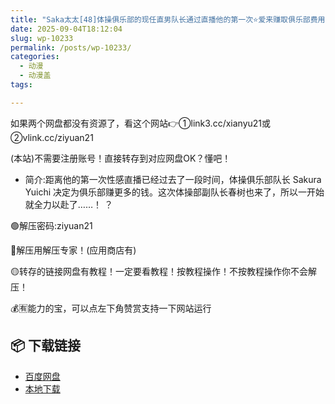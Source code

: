```yaml
---
title: "Saka太太[48]体操俱乐部的现任直男队长通过直播他的第一次⭐爱来赚取俱乐部费用！ ！"
date: 2025-09-04T18:12:04
slug: wp-10233
permalink: /posts/wp-10233/
categories:
  - 动漫
  - 动漫盖
tags:

---
```


如果两个网盘都没有资源了，看这个网站👉①link3.cc/xianyu21或②vlink.cc/ziyuan21

(本站)不需要注册账号！直接转存到对应网盘OK？懂吧！

*   简介:距离他的第一次性感直播已经过去了一段时间，体操俱乐部队长 Sakura Yuichi 决定为俱乐部赚更多的钱。这次体操部副队长春树也来了，所以一开始就全力以赴了……！ ？

🟢解压密码:ziyuan21

🔵解压用解压专家！(应用商店有)

🟡转存的链接网盘有教程！一定要看教程！按教程操作！不按教程操作你不会解压！

💰🈶能力的宝，可以点左下角赞赏支持一下网站运行

## 📦 下载链接
- [百度网盘](https://blziyuan21.com/pay-download/10233?key=d362de72c2&down_id=0)
- [本地下载](https://blziyuan21.com/pay-download/10233?key=d362de72c2&down_id=1)

